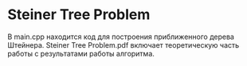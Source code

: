 # Steiner Tree Problem

В main.cpp находится код для построения приближенного дерева Штейнера.
Steiner Tree Problem.pdf включает теоретическую часть работы с результатами работы алгоритма.
